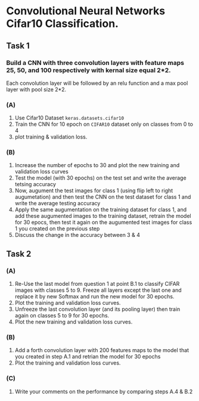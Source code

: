 # Convolutional Neural Networks Cifar10 Classification.


## Task 1

### Build a CNN with three convolution layers with feature maps 25, 50, and 100 respectively with kernal size equal 2*2.
Each convolution layer will be followed by an relu function and a max pool layer with pool size 2\*2.

### (A)
1. Use Cifar10 Dataset `keras.datasets.cifar10`
2. Train the CNN for 10 epoch on `CIFAR10` dataset only on classes from 0 to 4
3. plot training & validation loss.


### (B)
1. Increase the number of epochs to 30 and plot the new training and validation loss curves
2. Test the model (with 30 epochs) on the test set and write the average tetsing accuracy
3. Now, augument the test images for class 1 (using flip left to right augumetation) and then test the CNN on the test dataset for class 1 and write the average testing accuracy
4. Apply the same augumentation on the training dataset for class 1, and add these augumented images to the training dataset, 
retrain the model for 30 epocs, then test it again on the augumented test images for class 1 you created on the previous step
5. Discuss the change in the accuracy between 3 & 4




## Task 2

### (A) 
1. Re-Use the last model from question 1 at point B.1 to classify CIFAR images with classes 5 to 9. Freeze all layers except 
the last one and replace it by new Softmax and run the new model for 30 epochs.
2. Plot the training and validation loss curves.
3. Unfreeze the last convolution layer (and its pooling layer) then train again on classes 5 to 9 for 30 epochs.
4. Plot the new training and validation loss curves.

### (B) 
1. Add a forth convolution layer with 200 features maps to the model that you created in step A.1 and retrian the model for 30 epochs
2. Plot the training and validation loss curves.

### (C) 
1. Write your comments on the performance by comparing steps A.4 & B.2
